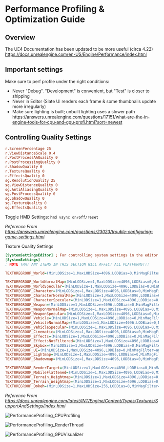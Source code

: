 # Performance Profiling & Optimization Guide

## Overview

The UE4 Documentation has been updated to be more useful (circa 4.22) \
<https://docs.unrealengine.com/en-US/Engine/Performance/index.html>

## Important settings

Make sure to perf profile under the right conditions:

- Never "Debug". "Development" is convenient, but "Test" is closer to shipping
- Never in Editor (Slate UI renders each frame & some thumbnails update more irregularly)
- Make sure lighting is built; unbuilt lighting uses a slower path \
  <https://answers.unrealengine.com/questions/17151/what-are-the-in-engine-tools-for-cpu-and-gpu-profi.html?sort=newest>

## Controlling Quality Settings

```ini
r.ScreenPercentage 25
r.ViewDistanceScale 0.4
r.PostProcessAAQuality 0
r.PostProcessingQuality 0
r.ShadowQuality 0
r.TextureQuality 0
r.EffectsQuality 0
sg.ResolutionQuality 25
sg.ViewDistanceQuality 0
sg.AntiAliasingQuality 0
sg.PostProcessQuality 0
sg.ShadowQuality 0
sg.TextureQuality 0
sg.EffectsQuality 0
```

Toggle HMD Settings: `hmd vsync on/off/reset`

*Reference From <https://answers.unrealengine.com/questions/23023/trouble-configuring-game-settings.html>*

Texture Quality Settings

```ini
[SystemSettingsEditor] ; For controlling system settings in the editor
[SystemSettings]
; NOTE THAT ANY ITEMS IN THIS SECTION WILL AFFECT ALL PLATFORMS!!!

TEXTUREGROUP_World=(MinLODSize=1,MaxLODSize=4096,LODBias=0,MinMagFilter=aniso,MipFilter=point)

TEXTUREGROUP_WorldNormalMap=(MinLODSize=1,MaxLODSize=4096,LODBias=0,MinMagFilter=aniso,MipFilter=point)
TEXTUREGROUP_WorldSpecular=(MinLODSize=1,MaxLODSize=4096,LODBias=0,MinMagFilter=aniso,MipFilter=point)
TEXTUREGROUP_Character=(MinLODSize=1,MaxLODSize=4096,LODBias=0,MinMagFilter=aniso,MipFilter=point)
TEXTUREGROUP_CharacterNormalMap=(MinLODSize=1,MaxLODSize=4096,LODBias=0,MinMagFilter=aniso,MipFilter=point)
TEXTUREGROUP_CharacterSpecular=(MinLODSize=1,MaxLODSize=4096,LODBias=0,MinMagFilter=aniso,MipFilter=point)
TEXTUREGROUP_Weapon=(MinLODSize=1,MaxLODSize=4096,LODBias=0,MinMagFilter=aniso,MipFilter=point)
TEXTUREGROUP_WeaponNormalMap=(MinLODSize=1,MaxLODSize=4096,LODBias=0,MinMagFilter=aniso,MipFilter=point)
TEXTUREGROUP_WeaponSpecular=(MinLODSize=1,MaxLODSize=4096,LODBias=0,MinMagFilter=aniso,MipFilter=point)
TEXTUREGROUP_Vehicle=(MinLODSize=1,MaxLODSize=4096,LODBias=0,MinMagFilter=aniso,MipFilter=point)
TEXTUREGROUP_VehicleNormalMap=(MinLODSize=1,MaxLODSize=4096,LODBias=0,MinMagFilter=aniso,MipFilter=point)
TEXTUREGROUP_VehicleSpecular=(MinLODSize=1,MaxLODSize=4096,LODBias=0,MinMagFilter=aniso,MipFilter=point)
TEXTUREGROUP_Cinematic=(MinLODSize=1,MaxLODSize=4096,LODBias=0,MinMagFilter=aniso,MipFilter=point)
TEXTUREGROUP_Effects=(MinLODSize=1,MaxLODSize=4096,LODBias=0,MinMagFilter=linear,MipFilter=point)
TEXTUREGROUP_EffectsNotFiltered=(MinLODSize=1,MaxLODSize=4096,LODBias=0,MinMagFilter=aniso,MipFilter=point)
TEXTUREGROUP_Skybox=(MinLODSize=1,MaxLODSize=4096,LODBias=0,MinMagFilter=aniso,MipFilter=point)
TEXTUREGROUP_UI=(MinLODSize=1,MaxLODSize=4096,LODBias=0,MinMagFilter=aniso,MipFilter=point)
TEXTUREGROUP_Lightmap=(MinLODSize=1,MaxLODSize=4096,LODBias=0,MinMagFilter=aniso,MipFilter=point)
TEXTUREGROUP_Shadowmap=(MinLODSize=1,MaxLODSize=4096,LODBias=0,MinMagFilter=aniso,MipFilter=point,NumStreamedMips=3)

TEXTUREGROUP_RenderTarget=(MinLODSize=1,MaxLODSize=4096,LODBias=0,MinMagFilter=aniso,MipFilter=point)
TEXTUREGROUP_MobileFlattened=(MinLODSize=1,MaxLODSize=4096,LODBias=0,MinMagFilter=aniso,MipFilter=point)
TEXTUREGROUP_Terrain_Heightmap=(MinLODSize=1,MaxLODSize=4096,LODBias=0,MinMagFilter=aniso,MipFilter=point)
TEXTUREGROUP_Terrain_Weightmap=(MinLODSize=1,MaxLODSize=4096,LODBias=0,MinMagFilter=aniso,MipFilter=point)
TEXTUREGROUP_Bokeh=(MinLODSize=1,MaxLODSize=256,LODBias=0,MinMagFilter=linear,MipFilter=linear)
```

*Reference From <https://docs.unrealengine.com/latest/INT/Engine/Content/Types/Textures/SupportAndSettings/index.html>*

![PerformanceProfiling_CPUProfiling](../assets/PerformanceProfiling_CPUProfiling.png)

![PerformanceProfiling_RenderThread](../assets/PerformanceProfiling_RenderThread.png)

![PerformanceProfiling_GPUVisualizer](../assets/PerformanceProfiling_GPUVisualizer.png)
